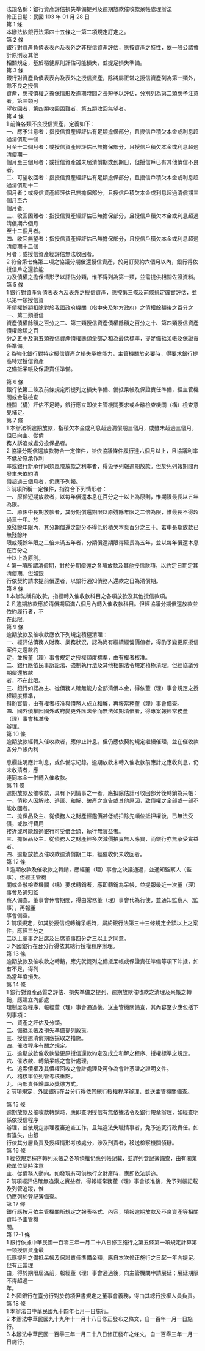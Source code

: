 法規名稱：銀行資產評估損失準備提列及逾期放款催收款呆帳處理辦法  
修正日期：民國 103 年 01 月 28 日  
第 1 條  
本辦法依銀行法第四十五條之一第二項規定訂定之。  
第 2 條  
銀行對資產負債表表內及表外之非授信資產評估，應按資產之特性，依一般公認會計原則及其他  
相關規定，基於穩健原則評估可能損失，並提足損失準備。  
第 3 條  
銀行對資產負債表表內及表外之授信資產，除將屬正常之授信資產列為第一類外，餘不良之授信  
資產，應按債權之擔保情形及逾期時間之長短予以評估，分別列為第二類應予注意者，第三類可  
望收回者，第四類收回困難者，第五類收回無望者。  
第 4 條  
1 前條各類不良授信資產，定義如下：  
一、應予注意者：指授信資產經評估有足額擔保部分，且授信戶積欠本金或利息超過清償期一個  
月至十二個月者；或授信資產經評估已無擔保部分，且授信戶積欠本金或利息超過清償期一  
個月至三個月者；或授信資產雖未屆清償期或到期日，但授信戶已有其他債信不良者。  
二、可望收回者：指授信資產經評估有足額擔保部分，且授信戶積欠本金或利息超過清償期十二  
個月者；或授信資產經評估已無擔保部分，且授信戶積欠本金或利息超過清償期三個月至六  
個月者。  
三、收回困難者：指授信資產經評估已無擔保部分，且授信戶積欠本金或利息超過清償期六個月  
至十二個月者。  
四、收回無望者：指授信資產經評估已無擔保部分，且授信戶積欠本金或利息超過清償期十二個  
月者；或授信資產經評估無法收回者。  
2 符合第七條第二項之協議分期償還授信資產，於另訂契約六個月以內，銀行得依授信戶之還款能  
力及債權之擔保情形予以評估分類，惟不得列為第一類，並需提供相關佐證資料。  
第 5 條  
1 銀行對資產負債表表內及表外之授信資產，應按第三條及前條規定確實評估，並以第一類授信資  
產債權餘額扣除對於我國政府機關（指中央及地方政府）之債權餘額後之百分之一、第二類授信  
資產債權餘額之百分之二、第三類授信資產債權餘額之百分之十、第四類授信資產債權餘額之百  
分之五十及第五類授信資產債權餘額全部之和為最低標準，提足備抵呆帳及保證責任準備。  
2 為強化銀行對特定授信資產之損失承擔能力，主管機關於必要時，得要求銀行提高特定授信資產  
之備抵呆帳及保證責任準備。  


第 6 條  
銀行依第二條及前條規定所提列之損失準備、備抵呆帳及保證責任準備，經主管機關或金融檢查  
機關（構）評估不足時，銀行應立即依主管機關要求或金融檢查機關（構）檢查意見補足。  
第 7 條  
1 本辦法稱逾期放款，指積欠本金或利息超過清償期三個月，或雖未超過三個月，但已向主、從債  
務人訴追或處分擔保品者。  
2 協議分期償還放款符合一定條件，並依協議條件履行達六個月以上，且協議利率不低於原承作利  
率或銀行新承作同類風險放款之利率者，得免予列報逾期放款。但於免列報期間再發生未依約清  
償超過三個月者，仍應予列報。  
3 前項所稱一定條件，指符合下列情形者：  
一、原係短期放款者，以每年償還本息在百分之十以上為原則，惟期限最長以五年為限。  
二、原係中長期放款者，其分期償還期限以原殘餘年限之二倍為限，惟最長不得超過三十年。於  
原殘餘年限內，其分期償還之部分不得低於積欠本息百分之三十。若中長期放款已無殘餘年  
限或殘餘年限之二倍未滿五年者，分期償還期限得延長為五年，並以每年償還本息在百分之  
十以上為原則。  
4 第一項所謂清償期，對於分期償還之各項放款及其他授信款項，以約定日期定其清償期。但如銀  
行依契約請求提前償還者，以銀行通知債務人還款之日為清償期。  
第 8 條  
1 本辦法稱催收款，指經轉入催收款科目之各項放款及其他授信款項。  
2 凡逾期放款應於清償期屆滿六個月內轉入催收款科目。但經協議分期償還放款並依約履行者，不  
在此限。  
第 9 條  
逾期放款及催收款應依下列規定積極清理：  
一、經評估債務人財務、業務狀況，認為尚有繼續經營價值者，得酌予變更原授信案件之還款約  
定，並按董（理）事會規定之授權額度標準，由有權者核准。  
二、銀行應依民事訴訟法、強制執行法及其他相關法令規定積極清理。但經協議分期償還放款  
者，不在此限。  
三、銀行如認為主、從債務人確無能力全部清償本金，得依董（理）事會規定之授權額度標準，  
斟酌實情，由有權者核准與債務人成立和解，再報常務董（理）事會備查。  
四、國外債權因國外政府變更外匯法令而無法如期清償者，得專案報經常務董（理）事會核准後  
辦理。  
第 10 條  
逾期放款經轉入催收款者，應停止計息。但仍應依契約規定繼續催理，並在催收款各分戶帳內利  


息欄註明應計利息，或作備忘紀錄。逾期放款未轉入催收款前應計之應收利息，仍未收清者，應  
連同本金一併轉入催收款。  
第 11 條  
逾期放款及催收款，具有下列情事之一者，應扣除估計可收回部分後轉銷為呆帳：  
一、債務人因解散、逃匿、和解、破產之宣告或其他原因，致債權之全部或一部不能收回者。  
二、擔保品及主、從債務人之財產經鑑價甚低或扣除先順位抵押權後，已無法受償，或執行費用  
接近或可能超過銀行可受償金額，執行無實益者。  
三、擔保品及主、從債務人之財產經多次減價拍賣無人應買，而銀行亦無承受實益者。  
四、逾期放款及催收款逾清償期二年，經催收仍未收回者。  
第 12 條  
1 逾期放款及催收款之轉銷，應經董（理）事會之決議通過，並通知監察人（監事）。但經主管機  
關或金融檢查機關（構）要求轉銷者，應即轉銷為呆帳，並提報最近一次董（理）事會及通知監  
察人備查。董事會休會期間，得由常務董（理）事會代為行使，並通知監察人（監事），再報董  
事會備查。  
2 前項規定，如其於授信或轉銷呆帳時，屬於銀行法第三十三條規定金額以上之案件，應經三分之  
二以上董事之出席及出席董事四分之三以上之同意。  
3 外國銀行在台分行得依其總行授權程序辦理。  
第 13 條  
逾期放款及催收款之轉銷，應先就提列之備抵呆帳或保證責任準備等項下沖抵，如有不足，得列  
為當年度損失。  
第 14 條  
1 銀行對資產品質之評估、損失準備之提列、逾期放款催收款之清理及呆帳之轉銷，應建立內部處  
理制度及程序，報經董（理）事會通過後，送主管機關備查，其內容至少應包括下列事項：  
一、資產之評估及分類。  
二、備抵呆帳及損失準備提列政策。  
三、授信逾清償期應採取之措施。  
四、催收程序有關之規定。  
五、逾期放款催收款變更原授信還款約定及成立和解之程序、授權標準之規定。  
六、催收款、轉銷呆帳之會計處理。  
七、追索債權及其債權回收之會計處理及可作為會計憑證之證明文件。  
八、稽核單位列管考核重點。  
九、內部責任歸屬及獎懲方式。  
2 前項規定，外國銀行在台分行得依其總行授權程序辦理，並送主管機關備查。  


第 15 條  
逾期放款及催收款轉銷時，應即查明授信有無依據法令及銀行規章辦理，如經查明係依授信程序  
辦理，並依規定辦理覆審追查工作，且無違法失職情事者，免予追究行政責任。如有違失，由銀  
行依其分層負責及授權情形考核處分，涉及刑責者，移送檢察機關偵辦。  
第 16 條  
1 經依規定程序轉列呆帳之各項債權仍應列帳記載，並詳列登記簿備查，由有關業務單位隨時注意  
主、從債務人動向。如發現有可供執行之財產時，應即依法訴追。  
2 前項經評估確無追索之實益者，得報經常務董（理）事會核准後，免予列帳記載及列管追蹤，惟  
仍應列於登記簿備查。  
第 17 條  
銀行應按月依主管機關所規定之報表格式、內容，填報逾期放款及不良資產等相關資料予主管機  
關。  
第 17-1 條  
1 銀行依據中華民國一百零三年一月二十八日修正施行之第五條第一項規定計算第一類授信資產最  
低應提列之備抵呆帳及保證責任準備金額，應自本次修正施行之日起一年內提足。但有正當理  
由，得於期限屆滿前，報經董（理）事會通過後，向主管機關申請展延；展延期限不得超過一  
年。  
2 外國銀行在臺分行對於前項但書規定之董事會義務，得由其總行授權人員負責。  
第 18 條  
1 本辦法自中華民國九十四年七月一日施行。  
2 本辦法中華民國九十九年十一月十八日修正發布之條文，自一百年一月一日施行。  
3 本辦法中華民國一百零三年一月二十八日修正發布之條文，自一百零三年一月一日施行。  


